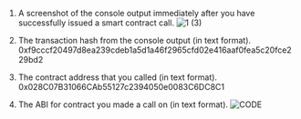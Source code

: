 1. A screenshot of the console output immediately after you have successfully issued a smart contract call.
![1 (3)](https://user-images.githubusercontent.com/85587569/128944862-c78eee4a-d372-4e44-8e07-a6ce983312db.png)


2. The transaction hash from the console output (in text format).
0xf9cccf20497d8ea239cdeb1a5d1a46f2965cfd02e416aaf0fea5c20fce229bd2

3. The contract address that you called (in text format).
0x028C07B31066CAb55127c2394050e0083C6DC8C1

4. The ABI for contract you made a call on (in text format).
![CODE](https://user-images.githubusercontent.com/85587569/128945085-108eb461-78ef-49cc-8f9c-1f8f8d2e4774.png)

